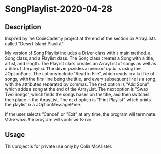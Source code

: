 # SongPlaylist-2020-04-28

## Description
Inspired by the CodeCademy project at the end of the section on ArrayLists called "Desert Island Playlist"

My version of Song Playlist includes a Driver class with a main method, a Song class, and a Playlist class.
The Song class creates a Song with a title, artist, and length. 
The Playlist class creates an ArrayList of songs as well as a title of the playlist.
The driver povides a menu of options using the JOptionPane. The options include "Read In File", which reads in a txt file of songs, with the first line being the title, and every subsequent line is a song, with the attributes separated by commas.
  The next option is "Add Song", which adds a song at the end of the ArrayList.
  The next option is "Swap Two Songs", which finds the songs based on the title, and then switches their place in the ArrayList.
  The next option is "Print Playlist" which prints the playlist in a JOptionMessagePane.
  
If the user selects "Cancel" or "Exit" at any time, the program will terminate. Otherwise, the program will continue to run.

## Usage

This project is for private use only by Colin McAllister.
